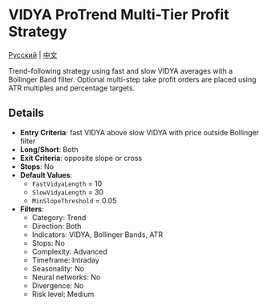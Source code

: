 # VIDYA ProTrend Multi-Tier Profit Strategy
[Русский](README_ru.md) | [中文](README_cn.md)

Trend-following strategy using fast and slow VIDYA averages with a Bollinger Band filter.
Optional multi-step take profit orders are placed using ATR multiples and percentage targets.

## Details

- **Entry Criteria**: fast VIDYA above slow VIDYA with price outside Bollinger filter
- **Long/Short**: Both
- **Exit Criteria**: opposite slope or cross
- **Stops**: No
- **Default Values**:
  - `FastVidyaLength` = 10
  - `SlowVidyaLength` = 30
  - `MinSlopeThreshold` = 0.05
- **Filters**:
  - Category: Trend
  - Direction: Both
  - Indicators: VIDYA, Bollinger Bands, ATR
  - Stops: No
  - Complexity: Advanced
  - Timeframe: Intraday
  - Seasonality: No
  - Neural networks: No
  - Divergence: No
  - Risk level: Medium
